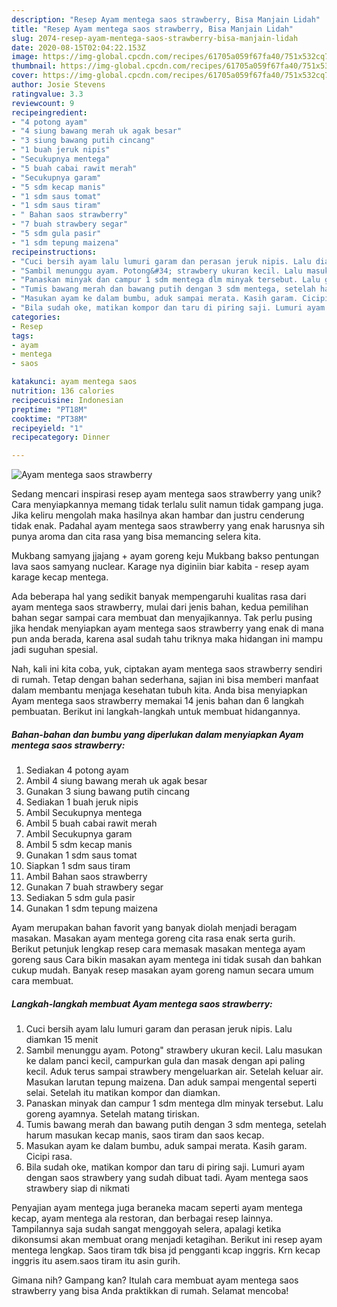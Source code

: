 ```yaml
---
description: "Resep Ayam mentega saos strawberry, Bisa Manjain Lidah"
title: "Resep Ayam mentega saos strawberry, Bisa Manjain Lidah"
slug: 2074-resep-ayam-mentega-saos-strawberry-bisa-manjain-lidah
date: 2020-08-15T02:04:22.153Z
image: https://img-global.cpcdn.com/recipes/61705a059f67fa40/751x532cq70/ayam-mentega-saos-strawberry-foto-resep-utama.jpg
thumbnail: https://img-global.cpcdn.com/recipes/61705a059f67fa40/751x532cq70/ayam-mentega-saos-strawberry-foto-resep-utama.jpg
cover: https://img-global.cpcdn.com/recipes/61705a059f67fa40/751x532cq70/ayam-mentega-saos-strawberry-foto-resep-utama.jpg
author: Josie Stevens
ratingvalue: 3.3
reviewcount: 9
recipeingredient:
- "4 potong ayam"
- "4 siung bawang merah uk agak besar"
- "3 siung bawang putih cincang"
- "1 buah jeruk nipis"
- "Secukupnya mentega"
- "5 buah cabai rawit merah"
- "Secukupnya garam"
- "5 sdm kecap manis"
- "1 sdm saus tomat"
- "1 sdm saus tiram"
- " Bahan saos strawberry"
- "7 buah strawbery segar"
- "5 sdm gula pasir"
- "1 sdm tepung maizena"
recipeinstructions:
- "Cuci bersih ayam lalu lumuri garam dan perasan jeruk nipis. Lalu diamkan 15 menit"
- "Sambil menunggu ayam. Potong&#34; strawbery ukuran kecil. Lalu masukan ke dalam panci kecil, campurkan gula dan masak dengan api paling kecil. Aduk terus sampai strawbery mengeluarkan air. Setelah keluar air. Masukan larutan tepung maizena. Dan aduk sampai mengental seperti selai. Setelah itu matikan kompor dan diamkan."
- "Panaskan minyak dan campur 1 sdm mentega dlm minyak tersebut. Lalu goreng ayamnya. Setelah matang tiriskan."
- "Tumis bawang merah dan bawang putih dengan 3 sdm mentega, setelah harum masukan kecap manis, saos tiram dan saos kecap."
- "Masukan ayam ke dalam bumbu, aduk sampai merata. Kasih garam. Cicipi rasa."
- "Bila sudah oke, matikan kompor dan taru di piring saji. Lumuri ayam dengan saos strawbery yang sudah dibuat tadi. Ayam mentega saos strawbery siap di nikmati"
categories:
- Resep
tags:
- ayam
- mentega
- saos

katakunci: ayam mentega saos 
nutrition: 136 calories
recipecuisine: Indonesian
preptime: "PT18M"
cooktime: "PT38M"
recipeyield: "1"
recipecategory: Dinner

---
```



![Ayam mentega saos strawberry](https://img-global.cpcdn.com/recipes/61705a059f67fa40/751x532cq70/ayam-mentega-saos-strawberry-foto-resep-utama.jpg)

Sedang mencari inspirasi resep ayam mentega saos strawberry yang unik? Cara menyiapkannya memang tidak terlalu sulit namun tidak gampang juga. Jika keliru mengolah maka hasilnya akan hambar dan justru cenderung tidak enak. Padahal ayam mentega saos strawberry yang enak harusnya sih punya aroma dan cita rasa yang bisa memancing selera kita.

Mukbang samyang jjajang + ayam goreng keju Mukbang bakso pentungan lava saos samyang nuclear. Karage nya diginiin biar kabita - resep ayam karage kecap mentega.

Ada beberapa hal yang sedikit banyak mempengaruhi kualitas rasa dari ayam mentega saos strawberry, mulai dari jenis bahan, kedua pemilihan bahan segar sampai cara membuat dan menyajikannya. Tak perlu pusing jika hendak menyiapkan ayam mentega saos strawberry yang enak di mana pun anda berada, karena asal sudah tahu triknya maka hidangan ini mampu jadi suguhan spesial.


Nah, kali ini kita coba, yuk, ciptakan ayam mentega saos strawberry sendiri di rumah. Tetap dengan bahan sederhana, sajian ini bisa memberi manfaat dalam membantu menjaga kesehatan tubuh kita. Anda bisa menyiapkan Ayam mentega saos strawberry memakai 14 jenis bahan dan 6 langkah pembuatan. Berikut ini langkah-langkah untuk membuat hidangannya.

<!--inarticleads1-->

##### Bahan-bahan dan bumbu yang diperlukan dalam menyiapkan Ayam mentega saos strawberry:

1. Sediakan 4 potong ayam
1. Ambil 4 siung bawang merah uk agak besar
1. Gunakan 3 siung bawang putih cincang
1. Sediakan 1 buah jeruk nipis
1. Ambil Secukupnya mentega
1. Ambil 5 buah cabai rawit merah
1. Ambil Secukupnya garam
1. Ambil 5 sdm kecap manis
1. Gunakan 1 sdm saus tomat
1. Siapkan 1 sdm saus tiram
1. Ambil  Bahan saos strawberry
1. Gunakan 7 buah strawbery segar
1. Sediakan 5 sdm gula pasir
1. Gunakan 1 sdm tepung maizena


Ayam merupakan bahan favorit yang banyak diolah menjadi beragam masakan. Masakan ayam mentega goreng cita rasa enak serta gurih. Berikut petunjuk lengkap resep cara memasak masakan mentega ayam goreng saus Cara bikin masakan ayam mentega ini tidak susah dan bahkan cukup mudah. Banyak resep masakan ayam goreng namun secara umum cara membuat. 

<!--inarticleads2-->

##### Langkah-langkah membuat Ayam mentega saos strawberry:

1. Cuci bersih ayam lalu lumuri garam dan perasan jeruk nipis. Lalu diamkan 15 menit
1. Sambil menunggu ayam. Potong&#34; strawbery ukuran kecil. Lalu masukan ke dalam panci kecil, campurkan gula dan masak dengan api paling kecil. Aduk terus sampai strawbery mengeluarkan air. Setelah keluar air. Masukan larutan tepung maizena. Dan aduk sampai mengental seperti selai. Setelah itu matikan kompor dan diamkan.
1. Panaskan minyak dan campur 1 sdm mentega dlm minyak tersebut. Lalu goreng ayamnya. Setelah matang tiriskan.
1. Tumis bawang merah dan bawang putih dengan 3 sdm mentega, setelah harum masukan kecap manis, saos tiram dan saos kecap.
1. Masukan ayam ke dalam bumbu, aduk sampai merata. Kasih garam. Cicipi rasa.
1. Bila sudah oke, matikan kompor dan taru di piring saji. Lumuri ayam dengan saos strawbery yang sudah dibuat tadi. Ayam mentega saos strawbery siap di nikmati


Penyajian ayam mentega juga beraneka macam seperti ayam mentega kecap, ayam mentega ala restoran, dan berbagai resep lainnya. Tampilannya saja sudah sangat menggoyah selera, apalagi ketika dikonsumsi akan membuat orang menjadi ketagihan. Berikut ini resep ayam mentega lengkap. Saos tiram tdk bisa jd pengganti kcap inggris. Krn kecap inggris itu asem.saos tiram itu asin gurih. 

Gimana nih? Gampang kan? Itulah cara membuat ayam mentega saos strawberry yang bisa Anda praktikkan di rumah. Selamat mencoba!
